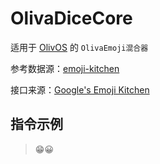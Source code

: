 # OlivaDiceCore
适用于 [OlivOS](https://github.com/OlivOS-Team/OlivOS) 的 `OlivaEmoji混合器`

参考数据源：[emoji-kitchen](https://github.com/xsalazar/emoji-kitchen/blob/main/src/Components/emojiData.json)

接口来源：[Google's Emoji Kitchen](https://emojipedia.org/emoji-kitchen/)

## 指令示例
> 😁😀
